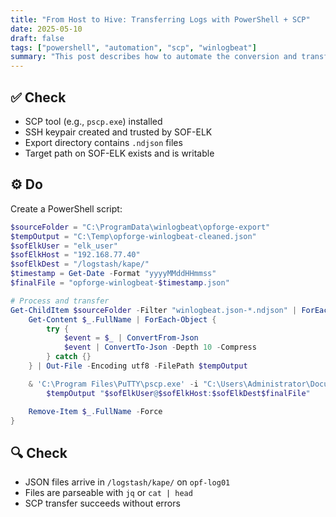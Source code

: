```yaml
---
title: "From Host to Hive: Transferring Logs with PowerShell + SCP"
date: 2025-05-10
draft: false
tags: ["powershell", "automation", "scp", "winlogbeat"]
summary: "This post describes how to automate the conversion and transfer of Winlogbeat logs from `opf-mbr01` to `opf-log01` using PowerShell and SCP."
---
```


## ✅ Check

- SCP tool (e.g., `pscp.exe`) installed
- SSH keypair created and trusted by SOF-ELK
- Export directory contains `.ndjson` files
- Target path on SOF-ELK exists and is writable

## ⚙️ Do

Create a PowerShell script:

```powershell
$sourceFolder = "C:\ProgramData\winlogbeat\opforge-export"
$tempOutput = "C:\Temp\opforge-winlogbeat-cleaned.json"
$sofElkUser = "elk_user"
$sofElkHost = "192.168.77.40"
$sofElkDest = "/logstash/kape/"
$timestamp = Get-Date -Format "yyyyMMddHHmmss"
$finalFile = "opforge-winlogbeat-$timestamp.json"

# Process and transfer
Get-ChildItem $sourceFolder -Filter "winlogbeat.json-*.ndjson" | ForEach-Object {
    Get-Content $_.FullName | ForEach-Object {
        try {
            $event = $_ | ConvertFrom-Json
            $event | ConvertTo-Json -Depth 10 -Compress
        } catch {}
    } | Out-File -Encoding utf8 -FilePath $tempOutput

    & 'C:\Program Files\PuTTY\pscp.exe' -i "C:\Users\Administrator\Documents\id_rsa.ppk" `
        $tempOutput "$sofElkUser@$sofElkHost:$sofElkDest$finalFile"

    Remove-Item $_.FullName -Force
}
```

## 🔍 Check

- JSON files arrive in `/logstash/kape/` on `opf-log01`
- Files are parseable with `jq` or `cat | head`
- SCP transfer succeeds without errors
